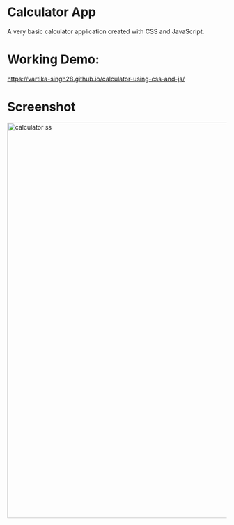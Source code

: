 # Calculator App
A very basic calculator application created with CSS and JavaScript.
# Working Demo:
https://vartika-singh28.github.io/calculator-using-css-and-js/

# Screenshot
<img width="909" alt="calculator ss" src="https://user-images.githubusercontent.com/104501858/187377919-e5ece007-2871-4fc5-825b-a6358f99d40d.png">
